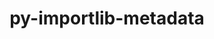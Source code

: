 ---
title: "py-importlib-metadata"
layout: cache
categories: [package, v0.18.1]
meta: {"versions": ["1.7.0"], "compilers": ["gcc@=7.5.0"], "oss": ["ubuntu18.04"], "platforms": ["linux"], "targets": ["x86_64"], "stacks": ["data-vis-sdk", "root"], "num_specs": 1, "num_specs_by_stack": {"root": 1, "data-vis-sdk": 1}}
spec_details: [{"hash": "avgqqzuh4g6pphhid5yurpr7qhpyxuaf", "compiler": "gcc@=7.5.0", "versions": ["1.7.0"], "os": "ubuntu18.04", "platform": "linux", "target": "x86_64", "variants": [], "stacks": ["root", "data-vis-sdk"], "size": "-", "tarball": "https://binaries.spack.io/v0.18.1/build_cache/linux-ubuntu18.04-x86_64/gcc-7.5.0/py-importlib-metadata-1.7.0/linux-ubuntu18.04-x86_64-gcc-7.5.0-py-importlib-metadata-1.7.0-avgqqzuh4g6pphhid5yurpr7qhpyxuaf.spack"}]
---